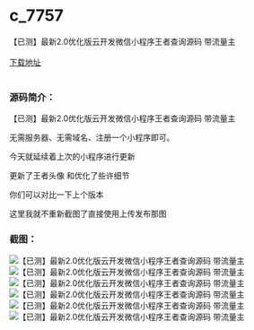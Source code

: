 # c_7757
【已测】最新2.0优化版云开发微信小程序王者查询源码 带流量主
<br/></br>
[下载地址](https://www.uuid2.com/7757.html "下载地址")
<br/></br>
<h3>源码简介：</h3>
<p>【已测】最新2.0优化版云开发微信小程序王者查询源码 带流量主<p>
<p>无需服务器、无需域名、注册一个小程序即可。<p>
<p>今天就延续着上次的小程序进行更新<p>
<p>更新了王者头像 和优化了些许细节<p>
<p>你们可以对比一下上个版本<p>
<p>这里我就不重新截图了直接使用上传发布那图<p>
<h3>截图：</h3>
<img src="https://www.uuid2.com/wp-content/uploads/img/pro/20220323/16480081052674.jpg" alt="【已测】最新2.0优化版云开发微信小程序王者查询源码 带流量主"><img src="https://www.uuid2.com/wp-content/uploads/img/pro/20220323/16480081063786.jpg" alt="【已测】最新2.0优化版云开发微信小程序王者查询源码 带流量主"><img src="https://www.uuid2.com/wp-content/uploads/img/pro/20220323/16480081069333.jpg" alt="【已测】最新2.0优化版云开发微信小程序王者查询源码 带流量主"><img src="https://www.uuid2.com/wp-content/uploads/img/pro/20220323/16480081065241.jpg" alt="【已测】最新2.0优化版云开发微信小程序王者查询源码 带流量主"><img src="https://www.uuid2.com/wp-content/uploads/img/pro/20220323/16480081066117.jpg" alt="【已测】最新2.0优化版云开发微信小程序王者查询源码 带流量主"><img src="https://www.uuid2.com/wp-content/uploads/img/pro/20220323/16480081061984.jpg" alt="【已测】最新2.0优化版云开发微信小程序王者查询源码 带流量主">
